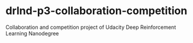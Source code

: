 # drlnd-p3-collaboration-competition
Collaboration and competition project of Udacity Deep Reinforcement Learning Nanodegree
